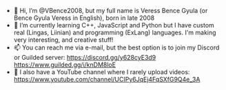 - 👋 Hi, I’m @VBence2008, but my full name is Veress Bence Gyula (or Bence Gyula Veress in English), born in late 2008
- 🌱 I’m currently learning C++, JavaScript and Python but I have custom real (Lingas, Liinian) and programming (ExLang) languages. I'm making very interesting, and creative stuff!
- 📫 You can reach me via e-mail, but the best option is to join my Discord or Guilded server: https://discord.gg/y628cyE3d9 https://www.guilded.gg/i/knDM8loE
- 👀 I also have a YouTube channel where I rarely upload videos: https://www.youtube.com/channel/UCIPy6JqEj4FqSXfG9Q4e_3A
